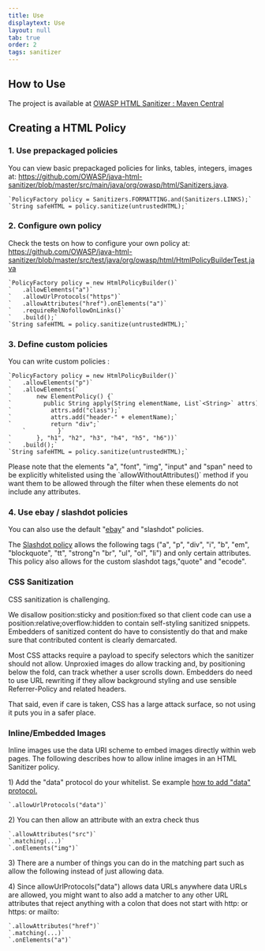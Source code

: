 ```yaml
---
title: Use
displaytext: Use
layout: null
tab: true
order: 2
tags: sanitizer
---
```


## How to Use
The project is available at [OWASP HTML Sanitizer : Maven Central](https://search.maven.org/#search%7Cga%7C1%7Cowasp%20html%20sanitizer)


## Creating a HTML Policy

### 1. Use prepackaged policies 
You can view basic prepackaged policies for links, tables, integers, images at:
<https://github.com/OWASP/java-html-sanitizer/blob/master/src/main/java/org/owasp/html/Sanitizers.java>.

    `PolicyFactory policy = Sanitizers.FORMATTING.and(Sanitizers.LINKS);`
    `String safeHTML = policy.sanitize(untrustedHTML);`

### 2. Configure own policy 
Check the tests on how to configure your own policy at:
<https://github.com/OWASP/java-html-sanitizer/blob/master/src/test/java/org/owasp/html/HtmlPolicyBuilderTest.java>

    `PolicyFactory policy = new HtmlPolicyBuilder()`
    `   .allowElements("a")`
    `   .allowUrlProtocols("https")`
    `   .allowAttributes("href").onElements("a")`
    `   .requireRelNofollowOnLinks()`
    `   .build();`
    `String safeHTML = policy.sanitize(untrustedHTML);`

### 3. Define custom policies 
You can write custom policies : 

    `PolicyFactory policy = new HtmlPolicyBuilder()`
    `   .allowElements("p")`
    `   .allowElements(`
    `       new ElementPolicy() {`
    `         public String apply(String elementName, List`<String>` attrs) {`
    `           attrs.add("class");`
    `           attrs.add("header-" + elementName);`
    `           return "div";`
        `         }`
    `       }, "h1", "h2", "h3", "h4", "h5", "h6"))`
    `   .build();`
    `String safeHTML = policy.sanitize(untrustedHTML);`

Please note that the elements "a", "font", "img", "input" and "span" need to be explicitly whitelisted using the \`allowWithoutAttributes()\` method if you want them to be allowed through the filter when these elements do not include any attributes.

### 4. Use ebay / slashdot policies 
You can also use the default "[ebay](https://github.com/OWASP/java-html-sanitizer/blob/master/src/main/java/org/owasp/html/examples/EbayPolicyExample.java)" and "slashdot" policies. 

The [Slashdot policy](https://github.com/OWASP/java-html-sanitizer/blob/master/src/main/java/org/owasp/html/examples/SlashdotPolicyExample.java) allows the following tags ("a", "p", "div", "i", "b", "em", "blockquote", "tt", "strong"n "br", "ul", "ol", "li") and only certain attributes. 
This policy also allows for the custom slashdot tags,"quote" and "ecode".

### CSS Sanitization
CSS sanitization is challenging.

We disallow position:sticky and position:fixed so that client code can use a position:relative;overflow:hidden to contain self-styling sanitized snippets. Embedders of sanitized content do have to consistently do that and make sure that contributed content is clearly demarcated.

Most CSS attacks require a payload to specify selectors which the sanitizer should not allow. Unproxied images do allow tracking and, by positioning below the fold, can track whether a user scrolls down.
Embedders do need to use URL rewriting if they allow background styling and use sensible Referrer-Policy and related headers.

That said, even if care is taken, CSS has a large attack surface, so not using it puts you in a safer place.

### Inline/Embedded Images

Inline images use the data URI scheme to embed images directly within web pages. The following describes how to allow inline images in an HTML Sanitizer policy.

1\) Add the "data" protocol do your whitelist. Se example [how to add "data" protocol.](https://www.javadoc.io/doc/com.googlecode.owasp-java-html-sanitizer/owasp-java-html-sanitizer/20160628.1/org/owasp/html/HtmlPolicyBuilder.html#allowUrlProtocols-java.lang.String...-)

    `.allowUrlProtocols("data")`

2\) You can then allow an attribute with an extra check thus

    `.allowAttributes("src")`
    `.matching(...)`
    `.onElements("img")`

3\) There are a number of things you can do in the matching part such as allow the following instead of just allowing data.


4\) Since allowUrlProtocols("data") allows data URLs anywhere data URLs are allowed, you might want to also add a matcher to any other URL attributes that reject anything with a colon that does not start with http: or https: or mailto:

    `.allowAttributes("href")`
    `.matching(...)`
    `.onElements("a")`
